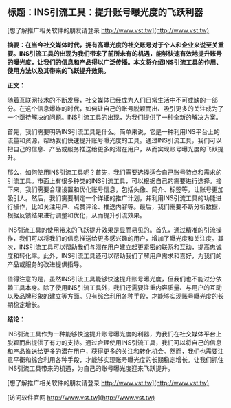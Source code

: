 ## **标题：INS引流工具：提升账号曝光度的飞跃利器**

[想了解推广相关软件的朋友请登录 http://www.vst.tw](http://www.vst.tw)

**摘要：在当今社交媒体时代，拥有高曝光度的社交账号对于个人和企业来说至关重要。INS引流工具的出现为我们带来了前所未有的机遇，能够快速有效地提升账号的曝光度，让我们的信息和产品得以广泛传播。本文将介绍INS引流工具的作用、使用方法以及其带来的飞跃提升效果。**

**正文：**

随着互联网技术的不断发展，社交媒体已经成为人们日常生活中不可或缺的一部分。在这个信息爆炸的时代，如何让自己的账号脱颖而出、吸引更多的关注成为了一个亟待解决的问题。INS引流工具的出现，为我们提供了一种全新的解决方案。

首先，我们需要明确INS引流工具是什么。简单来说，它是一种利用INS平台上的流量和资源，帮助我们快速提升账号曝光度的工具。通过INS引流工具，我们可以把自己的信息、产品或服务推送给更多的潜在用户，从而实现账号曝光度的飞跃提升。

那么，如何使用INS引流工具呢？首先，我们需要选择适合自己账号特点和需求的引流工具。市面上有很多种类的INS引流工具，可以根据自己的需要进行选择。接下来，我们需要合理设置和优化账号信息，包括头像、简介、标签等，让账号更加吸引人。然后，我们需要制定一个详细的推广计划，并利用INS引流工具的功能进行操作，比如关注用户、点赞评论、推送内容等。最后，我们需要不断分析数据，根据反馈结果进行调整和优化，从而提升引流效果。

INS引流工具的使用带来的飞跃提升效果是显而易见的。首先，通过精准的引流操作，我们可以将我们的信息推送给更多感兴趣的用户，增加了曝光度和关注度。其次，INS引流工具可以帮助我们与潜在用户建立起更紧密的联系和互动，提高忠诚度和转化率。此外，INS引流工具还可以帮助我们了解用户需求和喜好，为我们的产品或服务的改进提供指导。

值得注意的是，虽然INS引流工具能够快速提升账号曝光度，但我们也不能过分依赖工具本身。除了使用INS引流工具外，我们还需要注重内容质量、与用户的互动以及品牌形象的建立等方面。只有综合利用各种手段，才能够实现账号曝光度的长期稳定增长。

**结论：**

INS引流工具作为一种能够快速提升账号曝光度的利器，为我们在社交媒体平台上脱颖而出提供了有力的支持。通过合理使用INS引流工具，我们可以将自己的信息和产品推送给更多的潜在用户，获得更多的关注和转化机会。然而，我们也需要注意平衡和综合利用各种手段，才能够实现账号曝光度的长期稳定增长。让我们抓住INS引流工具带来的机遇，为自己的账号曝光度迎来飞跃提升。

[想了解推广相关软件的朋友请登录 http://www.vst.tw](http://www.vst.tw)


[访问软件官网 http://www.vst.tw](http://www.vst.tw)
